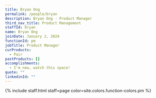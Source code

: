 ```yaml
---
title: Bryan Ong
permalink: /people/bryan
description: Bryan Ong - Product Manager
third_nav_title: Product Management
staffId: bryan
name: Bryan Ong
joinDate: January 2, 2024
functionId: pm
jobTitle: Product Manager
curProducts:
  - Pair
pastProducts: []
accomplishments:
  - I'm new, watch this space!
quote: ""
linkedinId: ""
---
```


{% include staff.html staff=page color=site.colors.function-colors.pm %}
